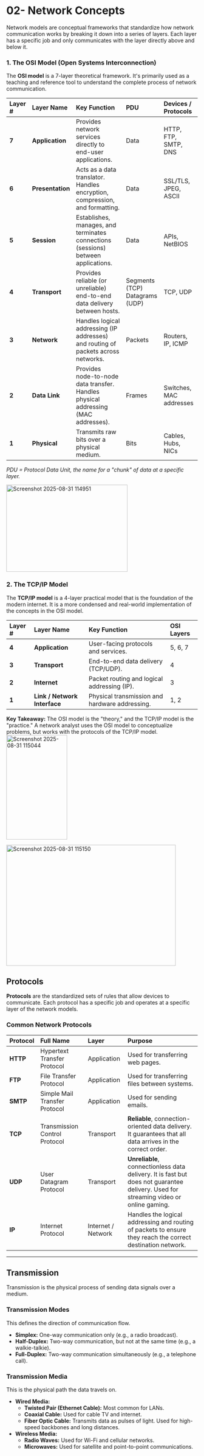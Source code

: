 # 02- Network Concepts


Network models are conceptual frameworks that standardize how network communication works by breaking it down into a series of layers. Each layer has a specific job and only communicates with the layer directly above and below it.

### 1. The OSI Model (Open Systems Interconnection)
The **OSI model** is a 7-layer theoretical framework. It's primarily used as a teaching and reference tool to understand the complete process of network communication.

| Layer # | Layer Name | Key Function | PDU | Devices / Protocols |
| :--- | :--- | :--- | :--- | :--- |
| **7** | **Application** | Provides network services directly to end-user applications. | Data | HTTP, FTP, SMTP, DNS |
| **6** | **Presentation**| Acts as a data translator. Handles encryption, compression, and formatting. | Data | SSL/TLS, JPEG, ASCII |
| **5** | **Session** | Establishes, manages, and terminates connections (sessions) between applications. | Data | APIs, NetBIOS |
| **4** | **Transport** | Provides reliable (or unreliable) end-to-end data delivery between hosts. | Segments (TCP) <br> Datagrams (UDP) | TCP, UDP |
| **3** | **Network** | Handles logical addressing (IP addresses) and routing of packets across networks. | Packets | Routers, IP, ICMP |
| **2** | **Data Link** | Provides node-to-node data transfer. Handles physical addressing (MAC addresses). | Frames | Switches, MAC addresses |
| **1** | **Physical** | Transmits raw bits over a physical medium. | Bits | Cables, Hubs, NICs |

*PDU = Protocol Data Unit, the name for a "chunk" of data at a specific layer.*

<img width="319" height="229" alt="Screenshot 2025-08-31 114951" src="https://github.com/user-attachments/assets/628b90d4-2ba8-414b-8ba1-9af5acd0d3cb" />


### 2. The TCP/IP Model
The **TCP/IP model** is a 4-layer practical model that is the foundation of the modern internet. It is a more condensed and real-world implementation of the concepts in the OSI model.

| Layer # | Layer Name | Key Function | OSI Layers |
| :--- | :--- | :--- | :--- |
| **4** | **Application** | User-facing protocols and services. | 5, 6, 7 |
| **3** | **Transport** | End-to-end data delivery (TCP/UDP). | 4 |
| **2** | **Internet** | Packet routing and logical addressing (IP). | 3 |
| **1** | **Link / Network Interface** | Physical transmission and hardware addressing. | 1, 2 |

**Key Takeaway:** The OSI model is the "theory," and the TCP/IP model is the "practice." A network analyst uses the OSI model to conceptualize problems, but works with the protocols of the TCP/IP model.
<br>
<img width="160" height="275" alt="Screenshot 2025-08-31 115044" src="https://github.com/user-attachments/assets/0575fbc6-b23f-415e-8aa8-d9f2a33d03c2" />

<img width="446" height="318" alt="Screenshot 2025-08-31 115150" src="https://github.com/user-attachments/assets/bf937e13-5a1a-4d62-a81e-6a998e8e6b82" />

## Protocols

**Protocols** are the standardized sets of rules that allow devices to communicate. Each protocol has a specific job and operates at a specific layer of the network models.

### Common Network Protocols

| Protocol | Full Name | Layer | Purpose |
| :--- | :--- | :--- | :--- |
| **HTTP** | Hypertext Transfer Protocol | Application | Used for transferring web pages. |
| **FTP** | File Transfer Protocol | Application | Used for transferring files between systems. |
| **SMTP** | Simple Mail Transfer Protocol | Application | Used for sending emails. |
| **TCP** | Transmission Control Protocol | Transport | **Reliable**, connection-oriented data delivery. It guarantees that all data arrives in the correct order. |
| **UDP** | User Datagram Protocol | Transport | **Unreliable**, connectionless data delivery. It is fast but does not guarantee delivery. Used for streaming video or online gaming. |
| **IP** | Internet Protocol | Internet / Network | Handles the logical addressing and routing of packets to ensure they reach the correct destination network. |

---

## Transmission

Transmission is the physical process of sending data signals over a medium.

### Transmission Modes
This defines the direction of communication flow.

*   **Simplex:** One-way communication only (e.g., a radio broadcast).
*   **Half-Duplex:** Two-way communication, but not at the same time (e.g., a walkie-talkie).
*   **Full-Duplex:** Two-way communication simultaneously (e.g., a telephone call).

### Transmission Media
This is the physical path the data travels on.

*   **Wired Media:**
    *   **Twisted Pair (Ethernet Cable):** Most common for LANs.
    *   **Coaxial Cable:** Used for cable TV and internet.
    *   **Fiber Optic Cable:** Transmits data as pulses of light. Used for high-speed backbones and long distances.
*   **Wireless Media:**
    *   **Radio Waves:** Used for Wi-Fi and cellular networks.
    *   **Microwaves:** Used for satellite and point-to-point communications.
